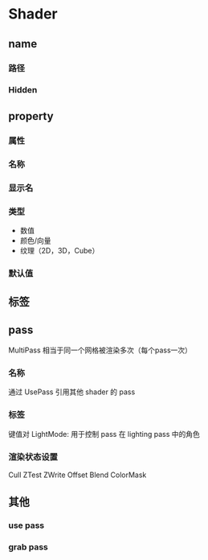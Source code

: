 # Shader

## name

### 路径

### Hidden

## property

### 属性

### 名称

### 显示名

### 类型

- 数值
- 颜色/向量
- 纹理（2D，3D，Cube）

### 默认值

## 标签

## pass 

MultiPass 相当于同一个网格被渲染多次（每个pass一次）

### 名称

通过 UsePass 引用其他 shader 的 pass

### 标签

键值对
LightMode: 用于控制 pass 在 lighting pass 中的角色

### 渲染状态设置

Cull
ZTest
ZWrite
Offset
Blend
ColorMask

## 其他

### use pass

### grab pass

